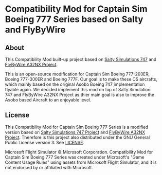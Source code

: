 # Compatibility Mod for Captain Sim Boeing 777 Series based on Salty and FlyByWire

## About
This Compatibility Mod built-up project based on [Salty Simulations 747](https://github.com/saltysimulations/salty-747) and [FlyByWire A32NX Project](https://github.com/flybywiresim/a32nx). 

This is an open-source modification for Captain Sim Boeing 777-200ER, Boeing 777-300ER and Boeing 777F. Our goal is to make these CS aircrafts, which mainly based on the original Asobo Boeing 747 implementation flyable again. We decided implement this mod on top of Salty Simulation 747 and FlyByWire A32NX Project as thier main goal is also to improve the Asobo based Aircraft to an enjoyable level.

## License

This Compatibility Mod for Captain Sim Boeing 777 Series is a modified version based on [Salty Simulations 747 Project](https://github.com/saltysimulations/salty-747) and [FlyByWire A32NX Project](https://github.com/flybywiresim/a32nx). Therefore is this project also distributed under the GNU General Public License version 3. See [LICENSE](https://github.com/masterrob94/masterrob94-salty-777/blob/master/LICENSE).

Microsoft Flight Simulator © Microsoft Corporation. Compatibility Mod for Captain Sim Boeing 777 Series was created under Microsoft's "Game Content Usage Rules" using assets from Microsoft Flight Simulator, and it is not endorsed by or affiliated with Microsoft.
